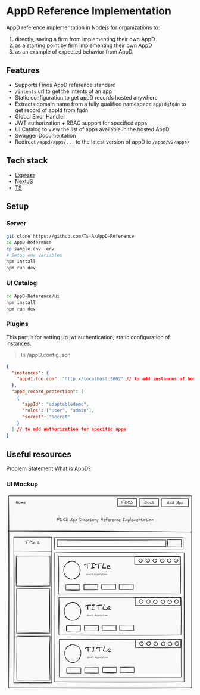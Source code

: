# AppD Reference Implementation

AppD reference implementation in Nodejs for organizations to:

1. directly, saving a firm from implementing their own AppD
2. as a starting point by firm implementing their own AppD
3. as an example of expected behavior from AppD.

## Features

- Supports Finos AppD reference standard
- `/intents` url to get the intents of an app
- Static configuration to get appD records hosted anywhere
- Extracts domain name from a fully qualified namespace `appId@fqdn` to get record of appId from fqdn
- Global Error Handler
- JWT authorization + RBAC support for specified apps
- UI Catalog to view the list of apps available in the hosted AppD
- Swagger Documentation
- Redirect `/appd/apps/...` to the latest version of appD ie `/appd/v2/apps/`

## Tech stack

- [Express](https://expressjs.com/)
- [NextJS](https://www.nextjs.org)
- [TS](https://www.typescriptlang.org/)

## Setup

### Server

```bash
git clone https://github.com/Ts-A/AppD-Reference
cd AppD-Reference
cp sample.env .env
# Setup env variables
npm install
npm run dev
```

### UI Catalog

```bash
cd AppD-Reference/ui
npm install
npm run dev
```

### Plugins

This part is for setting up jwt authentication, static configuration of instances.

> In /appD.config.json

```json
{
  "instances": {
    "appd1.foo.com": "http://localhost:3002" // to add instances of hosted appDs
  },
  "appd_record_protection": [
    {
      "appId": "adaptabledemo",
      "roles": ["user", "admin"],
      "secret": "secret"
    }
  ] // to add authorization for specific apps
}
```

## Useful resources

[Problem Statement](https://github.com/finos/community/discussions/331)
[What is AppD?](https://fdc3.finos.org/docs/app-directory/overview)

### UI Mockup

![UI Mockup](image.png)

